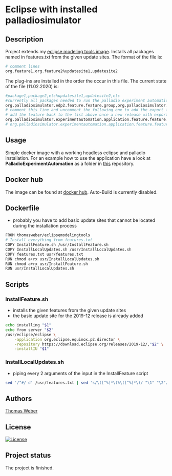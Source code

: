 # Eclipse with installed palladiosimulator

## Description
Project extends my [eclipse modeling tools image](https://hub.docker.com/repository/docker/thomasweber/eclipsemodelingtools). Installs all packages named in features.txt from the given update sites. The format of the file is:
``` bash
# comment lines
org.feature1,org.feature2%updatesite1,updatesite2
```
The plug-ins are installed in the order the occur in this file. The current state of the file (11.02.2020) is:
``` bash
#package1,package2,etc%updatesite1,updatesite2,etc
#currently all packages needed to run the palladio experiment automation
org.palladiosimulator.edp2.feature.feature.group,org.palladiosimulator.pcm.feature.feature.group,org.palladiosimulator.simucom.feature.feature.group,org.palladiosimulator.solver.feature.feature.group,org.palladiosimulator.recorderframework.feature.feature.group,org.palladiosimulator.analyzer.feature.feature.group,org.palladiosimulator.monitorrepository.feature.feature.group,org.palladiosimulator.simulizar.feature.feature.group,org.palladiosimulator.simulation.abstractsimengine.desmoj.feature.feature.group%https://updatesite.palladio-simulator.com/palladio-build-updatesite/releases/4.2.0/
# comment this line and uncomment the following one to add the export function in the nightly release
# add the feature back to the list above once a new release with export is available
org.palladiosimulator.experimentautomation.application.feature.feature.group,org.palladiosimulator.experimentautomation.feature.feature.group,org.palladiosimulator.experimentautomation.application.tooladapter.simulizar.feature.feature.group%https://updatesite.palladio-simulator.com/palladio-addons-experimentautomation/branches/csvExportRelease/,https://updatesite.palladio-simulator.com/palladio-build-updatesite/releases/4.2.0/
# org.palladiosimulator.experimentautomation.application.feature.feature.group%https://updatesite.palladio-simulator.com/palladio-build-updatesite/releases/nightly/
```

## Usage
Simple docker image with a working headless eclipse and palladio installation. For an example how to use the application have a look at __PalladioExperimentAutomation__ as a folder in [this](https://github.com/TomWerm/Palladio-Docker) repository.

## Docker hub
The image can be found at [docker hub](https://hub.docker.com/repository/docker/thomasweber/eclipsepalladio). Auto-Build is currently disabled.

## Dockerfile
- probably you have to add basic update sites that cannot be located during the installation process
``` bash
FROM thomasweber/eclipsemodelingtools
# Install everything from features.txt
COPY InstallFeature.sh /usr/InstallFeature.sh
COPY InstallLocalUpdates.sh /usr/InstallLocalUpdates.sh
COPY features.txt usr/features.txt
RUN chmod a+rx usr/InstallLocalUpdates.sh
RUN chmod a+rx usr/InstallFeature.sh
RUN usr/InstallLocalUpdates.sh
```

## Scripts
### InstallFeature.sh
- installs the given features from the given update sites
- the basic update site for the 2019-12 release is already added
``` bash
echo installing "$1"
echo from server "$2"
/usr/eclipse/eclipse \
    -application org.eclipse.equinox.p2.director \
    -repository https://download.eclipse.org/releases/2019-12/,"$2" \
    -installIU "$1"
```

### InstallLocalUpdates.sh
- piping every 2 arguments of the input in the InstallFeature script
``` bash
sed '/^#/ d' /usr/features.txt | sed 's/\([^%]*\)%\([^%]*\)/ "\1" "\2"/' | xargs -r -n 2 /usr/InstallFeature.sh
```
## Authors
[Thomas Weber](https://github.com/TomWerm)

## License
[![License](https://img.shields.io/badge/License-EPL%201.0-red.svg)](https://opensource.org/licenses/EPL-1.0)

## Project status
The project is finished.
